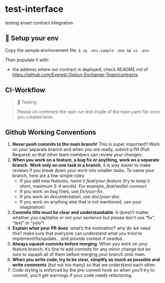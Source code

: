 # test-interface
testing smart contract integration

## 🔧 Setup your env
Copy the sample environement file: `$ cp .env.sample .env && vi .env`

Then populate it with:
- the address where our contract is deployed, check README.md of https://github.com/Everest-Option-Exchange-Team/contracts 

## CI-Workflow

> 🧪 Testing
> 
> Please un-comment the npm run test inside of the main.yaml file once you created tests.

## Github Working Conventions

1. **Never push commits to the main branch!** This is super important!! Work on your separate branch and when you are ready, submit a PR (Pull Request) so that other team members can review your changes.
2. **When you work on a feature, a bug fix or anything, work on a separate branch**. **Work only on one task in a branch**, it is way easier to make reviews if you break down your work into smaller tasks. To name your branch, here are a few simple rules:
    - If you add new features, name it *feat/your-feature* (try to keep it short, maximum 3-4 words). For example, *feat/wallet-connect*.
    - If you work on bug fixes, use *fix/your-fix*.
    - If you work on documentation, use *doc/your-doc*.
    - If you work on anything else that is not mentioned, use your imagination!
3. **Commits title must be clear and understandable**. It doesn’t matter whether you capitalise or not your sentence but please don’t use “fix”, “test” or “yolo”!
4. **Explain what your PR does**: what’s the motivation? why do we need this? make sure that everyone can understand what you tried to implement/fix/update... and provide context if needed.
5. **Always squash commits before merging**. When you work on your feature branch, it’s fine to add commits for any minor change but be sure to squash all of them before merging your branch onto main.
6. **When you write code, try to be clear, simplify as much as possible and write comments** (but not too many) so that we understand each other.
7. Code styling is enforced by the pre-commit hook so when you’ll try to commit, you’ll get warnings if your code needs refactoring.